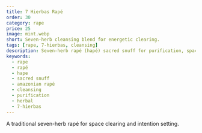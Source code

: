 ```yaml
---
title: 7 Hierbas Rapé
order: 30
category: rape
price: 25
image: mint.webp
short: Seven-herb cleansing blend for energetic clearing.
tags: [rape, 7-hierbas, cleansing]
description: Seven-herb rapé (hapé) sacred snuff for purification, space clearing, and intention setting; Amazonian shamanic blend.
keywords:
  - rape
  - rapé
  - hape
  - sacred snuff
  - amazonian rapé
  - cleansing
  - purification
  - herbal
  - 7-hierbas
---
```


A traditional seven-herb rapé for space clearing and intention setting.
